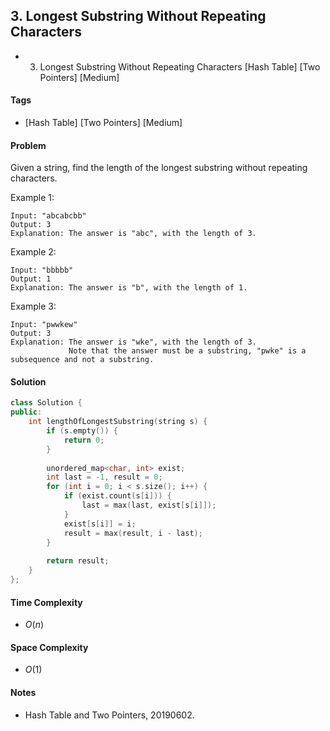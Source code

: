 ## 3. Longest Substring Without Repeating Characters
- 3. Longest Substring Without Repeating Characters [Hash Table] [Two Pointers] [Medium]

#### Tags
- [Hash Table] [Two Pointers] [Medium]

#### Problem
Given a string, find the length of the longest substring without repeating characters.

Example 1:

    Input: "abcabcbb"
    Output: 3 
    Explanation: The answer is "abc", with the length of 3. 

Example 2:

    Input: "bbbbb"
    Output: 1
    Explanation: The answer is "b", with the length of 1.

Example 3:

    Input: "pwwkew"
    Output: 3
    Explanation: The answer is "wke", with the length of 3. 
                 Note that the answer must be a substring, "pwke" is a subsequence and not a substring.

#### Solution
``` C++
class Solution {
public:
    int lengthOfLongestSubstring(string s) {
        if (s.empty()) {
            return 0;
        }
        
        unordered_map<char, int> exist;
        int last = -1, result = 0;
        for (int i = 0; i < s.size(); i++) {
            if (exist.count(s[i])) {
                last = max(last, exist[s[i]]);
            }
            exist[s[i]] = i;
            result = max(result, i - last);
        }
        
        return result;
    }
};
```

#### Time Complexity
- $O(n)$

#### Space Complexity
- $O(1)$

#### Notes
- Hash Table and Two Pointers, 20190602.
